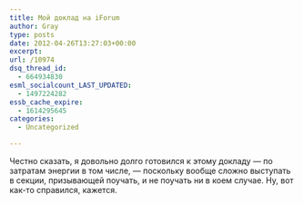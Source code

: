 ```yaml
---
title: Мой доклад на iForum
author: Gray
type: posts
date: 2012-04-26T13:27:03+00:00
excerpt:
url: /10974
dsq_thread_id:
  - 664934830
esml_socialcount_LAST_UPDATED:
  - 1497224282
essb_cache_expire:
  - 1614295645
categories:
  - Uncategorized

---
```








Честно сказать, я довольно долго готовился к этому докладу — по затратам энергии в том числе, — поскольку вообще сложно выступать в секции, призывающей поучать, и не поучать ни в коем случае. Ну, вот как-то справился, кажется.